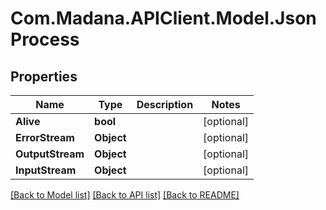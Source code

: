 
# Com.Madana.APIClient.Model.JsonProcess

## Properties

Name | Type | Description | Notes
------------ | ------------- | ------------- | -------------
**Alive** | **bool** |  | [optional] 
**ErrorStream** | **Object** |  | [optional] 
**OutputStream** | **Object** |  | [optional] 
**InputStream** | **Object** |  | [optional] 

[[Back to Model list]](../README.md#documentation-for-models)
[[Back to API list]](../README.md#documentation-for-api-endpoints)
[[Back to README]](../README.md)

